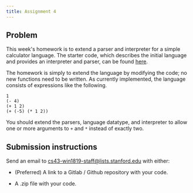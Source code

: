 ```yaml
---
title: Assignment 4
---
```


## Problem

This week's homework is to extend a parser and interpreter for a simple
calculator language. The starter code, which describes the initial language
and provides an interpreter and parser, can be found
[here](https://gitlab.com/stanford-lambda/stanford-lambda.gitlab.io/tree/master/starter-code/assignment4).

The homework is simply to extend the language by modifying the code; no new
functions need to be written. As currently implemented, the language consists of
expressions like the following.

```
1
(- 4)
(+ 1 2)
(+ (-5) (* 1 2))
```

You should extend the parsers, language datatype, and interpreter to
allow one or more arguments to `+` and `*` instead of exactly two. 


## Submission instructions

Send an email to cs43-win1819-staff@lists.stanford.edu with either:

- (Preferred) A link to a Gitlab / Github repository with your code.

- A .zip file with your code.
